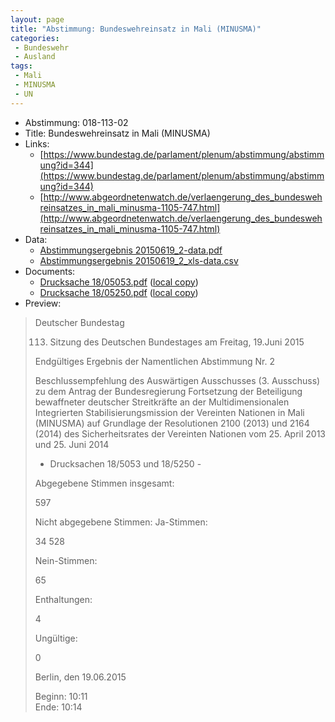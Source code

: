 ```yaml
---
layout: page
title: "Abstimmung: Bundeswehreinsatz in Mali (MINUSMA)"
categories:
 - Bundeswehr
 - Ausland
tags:
 - Mali
 - MINUSMA
 - UN
---
```


* Abstimmung: 018-113-02
* Title: Bundeswehreinsatz in Mali (MINUSMA)
* Links: 
    * [https://www.bundestag.de/parlament/plenum/abstimmung/abstimmung?id=344](https://www.bundestag.de/parlament/plenum/abstimmung/abstimmung?id=344)
    * [http://www.abgeordnetenwatch.de/verlaengerung_des_bundeswehreinsatzes_in_mali_minusma-1105-747.html](http://www.abgeordnetenwatch.de/verlaengerung_des_bundeswehreinsatzes_in_mali_minusma-1105-747.html)
* Data: 
    * [Abstimmungsergebnis 20150619_2-data.pdf](/res/abstimmungsliste/20150619_2-data.pdf)
    * [Abstimmungsergebnis 20150619_2_xls-data.csv](/res/abstimmungsliste/analyses/20150619_2_xls-data.csv)
* Documents: 
    * [Drucksache 18/05053.pdf](http://dip21.bundestag.de/dip21/btd/18/050/1805053.pdf) ([local copy](/res/abstimmungsdaten/018-113-02/1805053.pdf))
    * [Drucksache 18/05250.pdf](http://dip21.bundestag.de/dip21/btd/18/052/1805250.pdf) ([local copy](/res/abstimmungsdaten/018-113-02/1805250.pdf))
* Preview: 
> Deutscher Bundestag
> 
> 113. Sitzung des Deutschen Bundestages
> am Freitag, 19.Juni 2015
> 
> Endgültiges Ergebnis der Namentlichen Abstimmung Nr. 2
> 
> Beschlussempfehlung des Auswärtigen Ausschusses (3. Ausschuss) zu dem Antrag der
> Bundesregierung
> Fortsetzung der Beteiligung bewaffneter deutscher Streitkräfte an der Multidimensionalen
> Integrierten Stabilisierungsmission der Vereinten Nationen in Mali (MINUSMA) auf
> Grundlage der Resolutionen 2100 (2013) und 2164 (2014) des Sicherheitsrates der
> Vereinten Nationen vom 25. April 2013 und 25. Juni 2014
> - Drucksachen 18/5053 und 18/5250 -
> 
> Abgegebene Stimmen insgesamt:
> 
> 597
> 
> Nicht abgegebene Stimmen:
> Ja-Stimmen:
> 
> 34
> 528
> 
> Nein-Stimmen:
> 
> 65
> 
> Enthaltungen:
> 
> 4
> 
> Ungültige:
> 
> 0
> 
> Berlin, den 19.06.2015
> 
> Beginn: 10:11  
> Ende: 10:14
